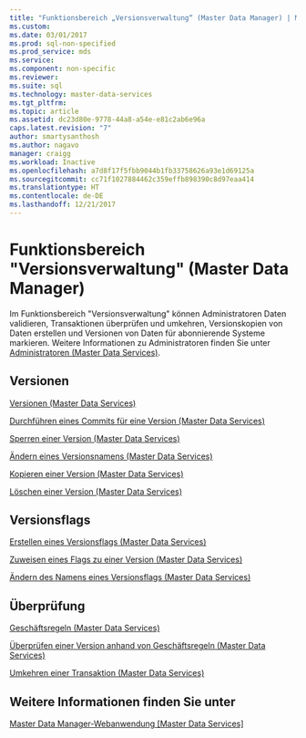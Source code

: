 ```yaml
---
title: "Funktionsbereich „Versionsverwaltung“ (Master Data Manager) | Microsoft-Dokumentation"
ms.custom: 
ms.date: 03/01/2017
ms.prod: sql-non-specified
ms.prod_service: mds
ms.service: 
ms.component: non-specific
ms.reviewer: 
ms.suite: sql
ms.technology: master-data-services
ms.tgt_pltfrm: 
ms.topic: article
ms.assetid: dc23d80e-9778-44a8-a54e-e81c2ab6e96a
caps.latest.revision: "7"
author: smartysanthosh
ms.author: nagavo
manager: craigg
ms.workload: Inactive
ms.openlocfilehash: a7d8f17f5fbb9044b1fb33758626a93e1d69125a
ms.sourcegitcommit: cc71f1027884462c359effb898390c8d97eaa414
ms.translationtype: HT
ms.contentlocale: de-DE
ms.lasthandoff: 12/21/2017
---
```

# <a name="version-management-functional-area-master-data-manager"></a>Funktionsbereich "Versionsverwaltung" (Master Data Manager)
  Im Funktionsbereich "Versionsverwaltung" können Administratoren Daten validieren, Transaktionen überprüfen und umkehren, Versionskopien von Daten erstellen und Versionen von Daten für abonnierende Systeme markieren. Weitere Informationen zu Administratoren finden Sie unter [Administratoren &#40;Master Data Services&#41;](../master-data-services/administrators-master-data-services.md).  
  
## <a name="versions"></a>Versionen  
 [Versionen &#40;Master Data Services&#41;](../master-data-services/versions-master-data-services.md)  
  
 [Durchführen eines Commits für eine Version &#40;Master Data Services&#41;](../master-data-services/commit-a-version-master-data-services.md)  
  
 [Sperren einer Version &#40;Master Data Services&#41;](../master-data-services/lock-a-version-master-data-services.md)  
  
 [Ändern eines Versionsnamens &#40;Master Data Services&#41;](../master-data-services/change-a-version-name-master-data-services.md)  
  
 [Kopieren einer Version &#40;Master Data Services&#41;](../master-data-services/copy-a-version-master-data-services.md)  
  
 [Löschen einer Version &#40;Master Data Services&#41;](../master-data-services/delete-a-version-master-data-services.md)  
  
## <a name="version-flags"></a>Versionsflags  
 [Erstellen eines Versionsflags &#40;Master Data Services&#41;](../master-data-services/create-a-version-flag-master-data-services.md)  
  
 [Zuweisen eines Flags zu einer Version &#40;Master Data Services&#41;](../master-data-services/assign-a-flag-to-a-version-master-data-services.md)  
  
 [Ändern des Namens eines Versionsflags &#40;Master Data Services&#41;](../master-data-services/change-a-version-flag-name-master-data-services.md)  
  
## <a name="validation"></a>Überprüfung  
 [Geschäftsregeln &#40;Master Data Services&#41;](../master-data-services/business-rules-master-data-services.md)  
  
 [Überprüfen einer Version anhand von Geschäftsregeln &#40;Master Data Services&#41;](../master-data-services/validate-a-version-against-business-rules-master-data-services.md)  
  
 [Umkehren einer Transaktion &#40;Master Data Services&#41;](../master-data-services/reverse-a-transaction-master-data-services.md)  
  
## <a name="see-also"></a>Weitere Informationen finden Sie unter  
 [Master Data Manager-Webanwendung [Master Data Services]](../master-data-services/master-data-manager-web-application.md)  
  
  

